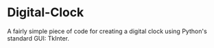 # Digital-Clock
A fairly simple piece of code for creating a digital clock using Python's standard GUI: TkInter.
